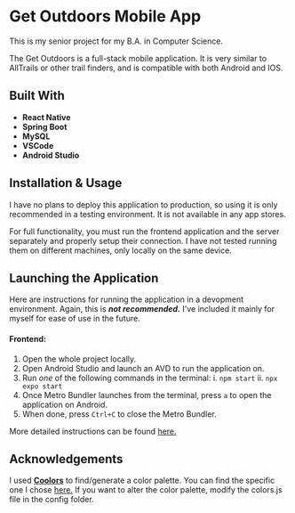 # Get Outdoors Mobile App

This is my senior project for my B.A. in Computer Science.

The Get Outdoors is a full-stack mobile application. It is very similar to AllTrails or other trail finders, and is compatible with both Android and IOS.

## Built With

- **React Native**
- **Spring Boot**
- **MySQL**
- **VSCode**
- **Android Studio**

## Installation & Usage

I have no plans to deploy this application to production, so using it is only recommended in a testing environment. It is not available in any app stores.

For full functionality, you must run the frontend application and the server separately and properly setup their connection. I have not tested running them on different machines, only locally on the same device.

## Launching the Application
Here are instructions for running the application in a devopment environment. Again, this is ***not recommended.*** I've included it mainly for myself for ease of use in the future.

#### Frontend:
1. Open the whole project locally.
2. Open Android Studio and launch an AVD to run the application on.
3. Run *one* of the following commands in the terminal:
    i. `npm start`
    ii. `npx expo start`
4. Once Metro Bundler launches from the terminal, press `a` to open the application on Android.
5. When done, press `Ctrl+C` to close the Metro Bundler.

More detailed instructions can be found [here.](https://reactnative.dev/docs/running-on-device)

## Acknowledgements

I used [**Coolors**](https://coolors.co/) to find/generate a color palette. You can find the specific one I chose [here.](https://coolors.co/f2f3f4-4f7942-3b3c36-e3dac9-b9d9eb) If you want to alter the color palette, modify the colors.js file in the config folder.